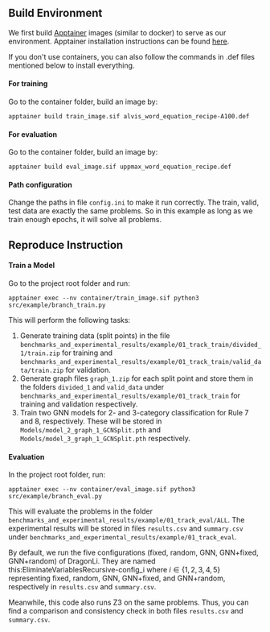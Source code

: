 ## Build Environment

We first build [Apptainer](https://apptainer.org/docs/admin/main/index.html) images (similar to docker) to serve as our environment.
Apptainer installation instructions can be found [here](https://apptainer.org/docs/admin/main/installation.html).

If you don't use containers, you can also follow the commands in .def files mentioned below to install everything.


#### For training
Go to the container folder, build an image by:

    apptainer build train_image.sif alvis_word_equation_recipe-A100.def

#### For evaluation
Go to the container folder, build an image by:

    apptainer build eval_image.sif uppmax_word_equation_recipe.def

#### Path configuration
Change the paths in file `config.ini` to make it run correctly.
The train, valid, test data are exactly the same problems. So in this example as long as we train enough epochs, it will solve all problems.

## Reproduce Instruction


#### Train a Model

Go to the project root folder and run:

    apptainer exec --nv container/train_image.sif python3 src/example/branch_train.py

This will perform the following tasks:

1. Generate training data (split points) in the file `benchmarks_and_experimental_results/example/01_track_train/divided_1/train.zip` for training and `benchmarks_and_experimental_results/example/01_track_train/valid_data/train.zip` for validation.
2. Generate graph files `graph_1.zip` for each split point and store them in the folders `divided_1` and `valid_data` under `benchmarks_and_experimental_results/example/01_track_train` for training and validation respectively.
3. Train two GNN models for 2- and 3-category classification for Rule 7 and 8, respectively. These will be stored in `Models/model_2_graph_1_GCNSplit.pth` and `Models/model_3_graph_1_GCNSplit.pth` respectively.



#### Evaluation
In the project root folder, run:

    apptainer exec --nv container/eval_image.sif python3 src/example/branch_eval.py

This will evaluate the problems in the folder `benchmarks_and_experimental_results/example/01_track_eval/ALL`. The experimental results will be stored in files `results.csv` and `summary.csv` under `benchmarks_and_experimental_results/example/01_track_eval`.

By default, we run the five configurations (fixed, random, GNN, GNN+fixed, GNN+random) of DragonLi. They are named this:EliminateVariablesRecursive-config_i where $i\in \{1,2,3,4,5\}$ representing fixed, random, GNN, GNN+fixed, and GNN+random, respectively in `results.csv` and `summary.csv`.

Meanwhile, this code also runs Z3 on the same problems. Thus, you can find a comparison and consistency check in both files `results.csv` and `summary.csv`.







